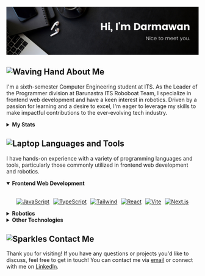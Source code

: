![darmawan-banner](./img/darmawan-banner.png)

<h2><img src="https://raw.githubusercontent.com/Tarikul-Islam-Anik/Telegram-Animated-Emojis/main/People/Waving%20Hand.webp" alt="Waving Hand" width="25" height="25" /> About Me</h2>
<p>I'm a sixth-semester Computer Engineering student at ITS. As the Leader of the Programmer division at Barunastra ITS Roboboat Team, I specialize in frontend web development and have a keen interest in robotics. Driven by a passion for learning and a desire to excel, I'm eager to leverage my skills to make impactful contributions to the ever-evolving tech industry.</p>

<details>
  <summary><b>My Stats</b></summary>
  <br>
  <div align="center" style="display:flex; justify-content:center; gap:10px;">
    <a href="https://git.io/awesome-stats-card">
      <img src="https://awesome-github-stats.azurewebsites.net/user-stats/agus-darmawan?cardType=level-alternate&theme=github-dark&preferLogin=false" alt="My Awesome Stats" />
    </a>
    <img src="https://github-readme-streak-stats.herokuapp.com/?user=agus-darmawan&theme=dracula&hide_border=true" alt="agus-darmawan's Streak" />
  </div>
</details>

<h2><img src="https://raw.githubusercontent.com/Tarikul-Islam-Anik/Telegram-Animated-Emojis/main/Objects/Laptop.webp" alt="Laptop" width="25" height="25" /> Languages and Tools</h2>
<p>I have hands-on experience with a variety of programming languages and tools, particularly those commonly utilized in frontend web development and robotics.</p>

<details open>
<summary><b>Frontend Web Development</b></summary>
<br>
<p align="center" style="display:flex; justify-content:center; gap:10px;">
    <a href="https://www.javascript.com/"><img src="https://skillicons.dev/icons?i=js" alt="JavaScript"></a>
    <a href="https://www.typescriptlang.org/"><img src="https://skillicons.dev/icons?i=ts" alt="TypeScript"></a>
    <a href="https://tailwindcss.com/"><img src="https://skillicons.dev/icons?i=tailwind" alt="Tailwind"></a>
    <a href="https://reactjs.org/"><img src="https://skillicons.dev/icons?i=react" alt="React"></a>
    <a href="https://vitejs.dev/"><img src="https://skillicons.dev/icons?i=vite" alt="Vite"></a>
    <a href="https://nextjs.org/"><img src="https://skillicons.dev/icons?i=nextjs" alt="Next.js"></a>
</p>
</details>

<details>
<summary><b>Robotics</b></summary>
<br>
<p align="center" style="display:flex; justify-content:center; gap:10px;">
    <a href="https://en.wikipedia.org/wiki/C_(programming_language)"><img src="https://skillicons.dev/icons?i=c" alt="C"></a>
    <a href="https://en.wikipedia.org/wiki/C%2B%2B"><img src="https://skillicons.dev/icons?i=cpp" alt="C++"></a>
    <a href="https://www.python.org/"><img src="https://skillicons.dev/icons?i=py" alt="Python"></a>
    <a href="https://www.ros.org/"><img src="https://skillicons.dev/icons?i=ros" alt="ROS"></a>
    <a href="https://www.qt.io/"><img src="https://skillicons.dev/icons?i=qt" alt="Qt"></a>
    <a href="https://www.tensorflow.org/"><img src="https://skillicons.dev/icons?i=tensorflow" alt="TensorFlow"></a>
    <a href="https://www.opencv.org/"><img src="https://skillicons.dev/icons?i=opencv" alt="OpenCV"></a>
</p>
</details>

<details>
<summary><b>Other Technologies</b></summary>
<br>
<p align="center" style="display:flex; justify-content:center; gap:10px;">
    <a href="https://www.docker.com/"><img src="https://skillicons.dev/icons?i=docker" alt="Docker"></a>
    <a href="https://code.visualstudio.com/"><img src="https://skillicons.dev/icons?i=vscode" alt="VSCode"></a>
    <a href="https://firebase.google.com/"><img src="https://skillicons.dev/icons?i=firebase" alt="Firebase"></a>
    <a href="https://ubuntu.com/"><img src="https://skillicons.dev/icons?i=ubuntu" alt="Ubuntu"></a>
    <a href="https://git-scm.com/"><img src="https://skillicons.dev/icons?i=git" alt="Git"></a>
    <a href="https://github.com/"><img src="https://skillicons.dev/icons?i=github" alt="GitHub"></a>
    <a href="https://vercel.com/"><img src="https://skillicons.dev/icons?i=vercel" alt="Vercel"></a>
    <a href="https://www.figma.com/"><img src="https://skillicons.dev/icons?i=figma" alt="Figma"></a>
</p>
</details>

<h2><img src="https://raw.githubusercontent.com/Tarikul-Islam-Anik/Telegram-Animated-Emojis/main/Activity/Sparkles.webp" alt="Sparkles" width="25" height="25" /> Contact Me</h2>
<p align="left">Thank you for visiting! If you have any questions or projects you'd like to discuss, feel free to get in touch! You can contact me via <a href="mailto:wayanagus.dr@gmail.com">email</a> or connect with me on <a href="https://www.linkedin.com/in/agusdarmawann/">LinkedIn</a>.</p>
